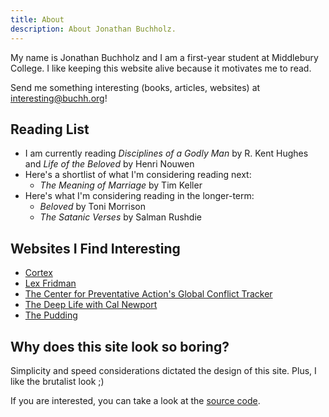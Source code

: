 ```yaml
---
title: About
description: About Jonathan Buchholz.
---
```

My name is Jonathan Buchholz and I am a first-year student at Middlebury College. I like keeping this website alive because it motivates me to read.

Send me something interesting (books, articles, websites) at [interesting@buchh.org](mailto:interesting@buchh.org)!

## Reading List

- I am currently reading _Disciplines of a Godly Man_ by R. Kent Hughes and _Life of the Beloved_ by Henri Nouwen
- Here's a shortlist of what I'm considering reading next:
    - _The Meaning of Marriage_ by Tim Keller
- Here's what I'm considering reading in the longer-term:
    - _Beloved_ by Toni Morrison
    - _The Satanic Verses_ by Salman Rushdie

## Websites I Find Interesting

- [Cortex](https://www.relay.fm/cortex)
- [Lex Fridman](https://lexfridman.com/podcast)
- [The Center for Preventative Action's Global Conflict Tracker](https://www.cfr.org/global-conflict-tracker)
- [The Deep Life with Cal Newport](https://www.thedeeplife.com)
- [The Pudding](https://pudding.cool)

## Why does this site look so boring?

Simplicity and speed considerations dictated the design of this site.
Plus, I like the brutalist look ;)

If you are interested, you can take a look at the [source code](https://github.com/JonathanBuchh/buchh.org).
